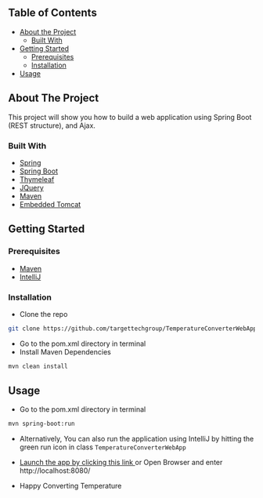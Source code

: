<p align="center">

<!-- TABLE OF CONTENTS -->
## Table of Contents

* [About the Project](#about-the-project)
  * [Built With](#built-with)
* [Getting Started](#getting-started)
  * [Prerequisites](#prerequisites)
  * [Installation](#installation)
* [Usage](#usage)

<!-- ABOUT THE PROJECT -->
## About The Project

This project will show you how to build a web application using Spring Boot (REST structure), and Ajax.


### Built With
* [Spring](https://spring.io/)
* [Spring Boot](https://spring.io/projects/spring-boot)
* [Thymeleaf](https://www.thymeleaf.org/)
* [JQuery](https://jquery.com)
* [Maven](https://maven.apache.org/)
* [Embedded Tomcat](https://docs.spring.io/spring-boot/docs/2.1.9.RELEASE/reference/html/howto-embedded-web-servers.html)

<!-- GETTING STARTED -->
## Getting Started

### Prerequisites

* [Maven](https://howtodoinjava.com/maven/how-to-install-maven-on-windows/)
* [IntelliJ](https://www.jetbrains.com/idea/download/#section=windows)

### Installation

* Clone the repo
```sh
git clone https://github.com/targettechgroup/TemperatureConverterWebApp.git
```
* Go to the pom.xml directory in terminal 
* Install Maven Dependencies
```sh
mvn clean install
```

## Usage

* Go to the pom.xml directory in terminal
```sh
mvn spring-boot:run
```
* Alternatively, You can also run the application using IntelliJ by hitting the green run icon in class 
`TemperatureConverterWebApp`

* [Launch the app by clicking this link ](http://localhost:8080/) or Open Browser and enter http://localhost:8080/

* Happy Converting Temperature